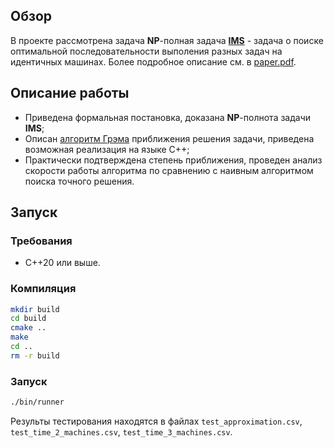 ## Обзор
В проекте рассмотрена задача **NP**-полная задача [**IMS**](https://en.wikipedia.org/wiki/Identical-machines_scheduling) - задача о поиске оптимальной последовательности выполения разных задач на идентичных машинах. Более подробное описание см. в [paper.pdf](paper.pdf).

## Описание работы
 - Приведена формальная постановка, доказана **NP**-полнота задачи **IMS**;
 - Описан [алгоритм Грэма](https://mathweb.ucsd.edu/~ronspubs/69_02_multiprocessing.pdf) приближения решения задачи, приведена возможная реализация на языке C++;
 - Практически подтверждена степень приближения, проведен анализ скорости работы алгоритма по сравнению с наивным алгоритмом поиска точного решения.

## Запуск
### Требования
- C++20 или выше.

### Компиляция
```bash
mkdir build
cd build
cmake ..
make
cd ..
rm -r build
```
### Запуск
```bash
./bin/runner
```
Результы тестирования находятся в файлах `test_approximation.csv`, `test_time_2_machines.csv`, `test_time_3_machines.csv`.
